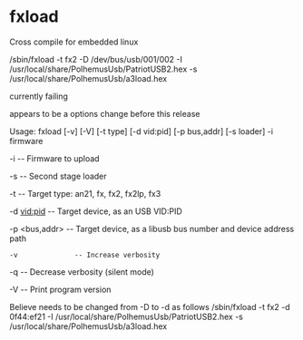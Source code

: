 # fxload

Cross compile for embedded linux

/sbin/fxload -t fx2 -D /dev/bus/usb/001/002 -I /usr/local/share/PolhemusUsb/PatriotUSB2.hex -s /usr/local/share/PolhemusUsb/a3load.hex

currently failing

appears to be a options change before this release

Usage: fxload [-v] [-V] [-t type] [-d vid:pid] [-p bus,addr] [-s loader] -i firmware

  -i <path>       -- Firmware to upload
  
  -s <path>       -- Second stage loader
  
  -t <type>       -- Target type: an21, fx, fx2, fx2lp, fx3
  
  -d <vid:pid>    -- Target device, as an USB VID:PID
  
  -p <bus,addr>   -- Target device, as a libusb bus number and device address path
  
    -v              -- Increase verbosity

  -q              -- Decrease verbosity (silent mode)
  
  -V              -- Print program version
  
  Believe needs to be changed from -D to -d as follows
  /sbin/fxload -t fx2 -d 0f44:ef21 -I /usr/local/share/PolhemusUsb/PatriotUSB2.hex -s /usr/local/share/PolhemusUsb/a3load.hex
  
